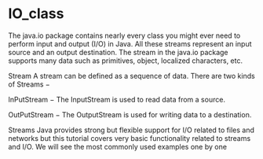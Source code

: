 # IO_class

The java.io package contains nearly every class you might ever need to perform input and output (I/O) in Java. All these streams represent an input source and an output destination. The stream in the java.io package supports many data such as primitives, object, localized characters, etc.

Stream
A stream can be defined as a sequence of data. There are two kinds of Streams −

InPutStream − The InputStream is used to read data from a source.

OutPutStream − The OutputStream is used for writing data to a destination.

Streams
Java provides strong but flexible support for I/O related to files and networks but this tutorial covers very basic functionality related to streams and I/O. We will see the most commonly used examples one by one
